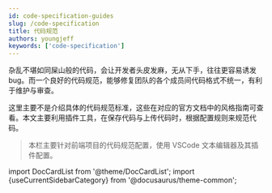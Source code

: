 ```yaml
---
id: code-specification-guides
slug: /code-specification
title: 代码规范
authors: youngjeff
keywords: ['code-specification']
---
```


杂乱不堪如同屎山般的代码，会让开发者头皮发麻，无从下手，往往更容易诱发 bug。而一个良好的代码规范，能够修复团队的各个成员间代码格式不统一，有利于维护与审查。

这里主要不是介绍具体的代码规范标准，这些在对应的官方文档中的风格指南可查看。本文主要利用插件工具，在保存代码与上传代码时，根据配置规则来规范代码。

> 本栏主要针对前端项目的代码规范配置，使用 VSCode 文本编辑器及其插件配置。

import DocCardList from '@theme/DocCardList'; import {useCurrentSidebarCategory} from '@docusaurus/theme-common';

<DocCardList items={useCurrentSidebarCategory().items}/>
